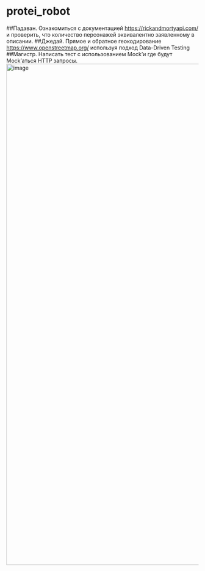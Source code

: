 # protei_robot

##Падаван. 
Ознакомиться с документацией https://rickandmortyapi.com/ и проверить, что количество персонажей эквивалентно заявленному в описании.
##Джедай. 
Прямое и обратное геокодирование https://www.openstreetmap.org/ используя подход Data-Driven Testing
##Магистр. 
Написать тест с использованием Mock’и где будут Mock’аться HTTP запросы. 
<img width="1313" alt="image" src="https://github.com/sad-ele/protei_robot/assets/72252304/ea945818-e209-4a7d-acaf-554a05550bc6">
